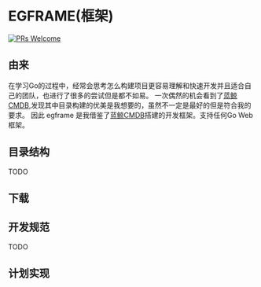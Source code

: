 # EGFRAME(框架)
[![PRs Welcome](https://img.shields.io/badge/PRs-welcome-brightgreen.svg)](https://github.com/ageyun/egframe/pulls)

## 由来
在学习Go的过程中，经常会思考怎么构建项目更容易理解和快速开发并且适合自己的团队，也进行了很多的尝试但是都不如易。
一次偶然的机会看到了[蓝鲸CMDB](https://github.com/Tencent/bk-cmdb),发现其中目录构建的优美是我想要的，虽然不一定是最好的但是符合我的要求。
因此 egframe 是我借鉴了[蓝鲸CMDB](https://github.com/Tencent/bk-cmdb)搭建的开发框架。支持任何Go Web框架。

## 目录结构

TODO 

## 下载

## 开发规范

TODO

## 计划实现